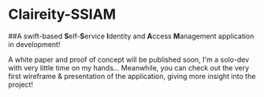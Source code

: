 # Claireity-SSIAM

##A swift-based **S**elf-**S**ervice **I**dentity and **A**ccess **M**anagement application in development! 

A white paper and proof of concept will be published soon, I'm a solo-dev with very little time on my hands... 
Meanwhile, you can check out the very first wireframe & presentation of the application, giving more insight into the project!
